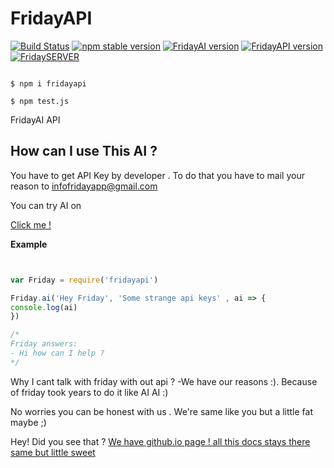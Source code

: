 # FridayAPI
[![Build Status](https://travis-ci.org/IntelligentThings/FridayAPI.svg?branch=master)](https://travis-ci.org/IntelligentThings/FridayAPI) [![npm stable version](https://img.shields.io/npm/v/node-fetch.svg?style=flat-square)](https://www.npmjs.com/package/node-fetch) [![FridayAI version](https://img.shields.io/badge/FridayAI-v.2.9-ff69b4.svg)](https://fridaytec.com) [![FridayAPI version](https://img.shields.io/badge/FridayAPI-v2.0.3-ff69b4.svg)](https://www.npmjs.com/package/fridayapi) [![FridaySERVER](https://img.shields.io/badge/Friday%20Server-ONLINE-brightgreen.svg)](https://fridaytec.com)


```shell

$ npm i fridayapi

$ npm test.js

```



FridayAI API 


## How can I use This AI ?

You have to get API Key by developer . To do that you have to mail your reason to infofridayapp@gmail.com

You can try AI on  

[Click me !](https://console.dialogflow.com/api-client/demo/embedded/fridayai "Try FridayAI")

**Example**


```js


var Friday = require('fridayapi')

Friday.ai('Hey Friday', 'Some strange api keys' , ai => {
console.log(ai) 
})

/*
Friday answers:
- Hi how can I help ?
*/

```

Why I cant talk with friday with out api ?
-We have our reasons :). Because of friday took years to do it like AI AI :) 

No worries you can be honest with us . We're same like you but a little fat maybe ;) 

Hey! Did you see that ? [We have github.io page ! all this docs stays there same but little sweet](https://intelligentthings.github.io/FridayAPI/ "See docs")
